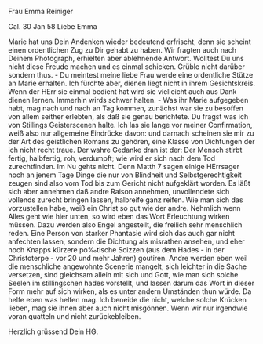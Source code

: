 Frau Emma Reiniger

 Cal. 30 Jan 58
Liebe Emma

Marie hat uns Dein Andenken wieder bedeutend erfrischt, denn sie scheint einen ordentlichen Zug zu Dir gehabt zu haben. Wir fragten auch nach Deinem Photograph, erhielten aber ablehnende Antwort. Wolltest Du uns nicht diese Freude machen und es einmal schicken. Grüble nicht darüber sondern thus. - Du meintest meine liebe Frau werde eine ordentliche Stütze an Marie erhalten. Ich fürchte aber, dienen liegt nicht in ihrem Gesichtskreis. Wenn der HErr sie einmal bedient hat wird sie vielleicht auch aus Dank dienen lernen. Immerhin wirds schwer halten. - Was ihr Marie aufgegeben habt, mag nach und nach an Tag kommen, zunächst war sie zu besoffen von allem seither erlebten, als daß sie genau berichtete. Du fragst was ich von Stillings Geisterscenen halte. Ich las sie lange vor meiner Confirmation, weiß also nur allgemeine Eindrücke davon: und darnach scheinen sie mir zu der Art des geistlichen Romans zu gehören, eine Klasse von Dichtungen der ich nicht recht traue. Der wahre Gedanke dran ist der: Der Mensch stirbt fertig, halbfertig, roh, verdumpft; wie wird er sich nach dem Tod zurechtfinden. Im Nu gehts nicht. Denn Matth 7 sagen einige HErrsager noch an jenem Tage Dinge die nur von Blindheit und Selbstgerechtigkeit zeugen sind also vom Tod bis zum Gericht nicht aufgeklärt worden. Es läßt sich aber annehmen daß andre Raison annehmen, unvollendete sich vollends zurecht bringen lassen, halbreife ganz reifen. Wie man sich das vorzustellen habe, weiß ein Christ so gut wie der andre. Nehmlich wenn Alles geht wie hier unten, so wird eben das Wort Erleuchtung wirken müssen. Dazu werden also Engel angestellt, die freilich sehr menschlich reden. Eine Person von starker Phantasie wird sich das auch gar nicht anfechten lassen, sondern die Dichtung als misrathen ansehen, und eher noch Knapps kürzere po‰tische Scizzen (aus dem Hades - in der Christoterpe - vor 20 und mehr Jahren) goutiren. Andre werden eben weil die menschliche angewohnte Scenerie mangelt, sich leichter in die Sache versetzen, sind gleichsam allein mit sich und Gott, wie man sich solche Seelen im stillingschen hades vorstellt, und lassen darum das Wort in dieser Form mehr auf sich wirken, als es unter andern Umständen thun würde. Da helfe eben was helfen mag. Ich beneide die nicht, welche solche Krücken lieben, mag sie ihnen aber auch nicht misgönnen. Wenn wir nur irgendwie voran quatteln und nicht zurückebleiben.

Herzlich grüssend
 Dein HG.

